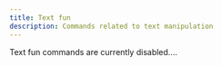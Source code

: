 ```yaml
---
title: Text fun
description: Commands related to text manipulation
---
```


Text fun commands are currently disabled....